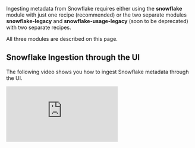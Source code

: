 Ingesting metadata from Snowflake requires either using the **snowflake** module with just one recipe (recommended) or the two separate modules **snowflake-legacy** and **snowflake-usage-legacy** (soon to be deprecated) with two separate recipes. 

All three modules are described on this page. 

## Snowflake Ingestion through the UI

The following video shows you how to ingest Snowflake metadata through the UI.

<div style={{ position: "relative", paddingBottom: "56.25%", height: 0 }}>
  <iframe
    src="https://www.loom.com/embed/15d0401caa1c4aa483afef1d351760db"
    frameBorder={0}
    webkitallowfullscreen=""
    mozallowfullscreen=""
    allowFullScreen=""
    style={{
      position: "absolute",
      top: 0,
      left: 0,
      width: "100%",
      height: "100%"
    }}
  />
</div>


Read on if you are interested in ingesting Snowflake metadata using the **datahub** cli, or want to learn about all the configuration parameters that are supported by the connectors.